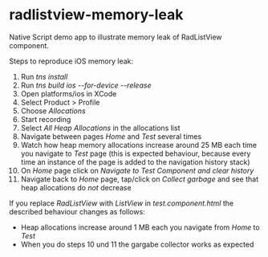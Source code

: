 # radlistview-memory-leak
Native Script demo app to illustrate memory leak of RadListView component.

Steps to reproduce iOS memory leak:
1. Run *tns install*
2. Run *tns build ios --for-device --release*
3. Open platforms/ios in XCode
4. Select Product > Profile
5. Choose *Allocations*
6. Start recording
7. Select *All Heap Allocations* in the allocations list
8. Navigate between pages *Home* and *Test* several times
9. Watch how heap memory allocations increase around 25 MB each time you navigate to *Test* page (this is expected behaviour, because every time an instance of the page is added to the navigation history stack)
10. On *Home* page click on *Navigate to Test Component and clear history*
11. Navigate back to *Home* page, tap/click on *Collect garbage* and see that heap allocations do *not* decrease

If you replace *RadListView* with *ListView* in *test.component.html* the described behaviour changes as follows:
* Heap allocations increase around 1 MB each you navigate from *Home* to *Test*
* When you do steps 10 und 11 the gargabe collector works as expected 




